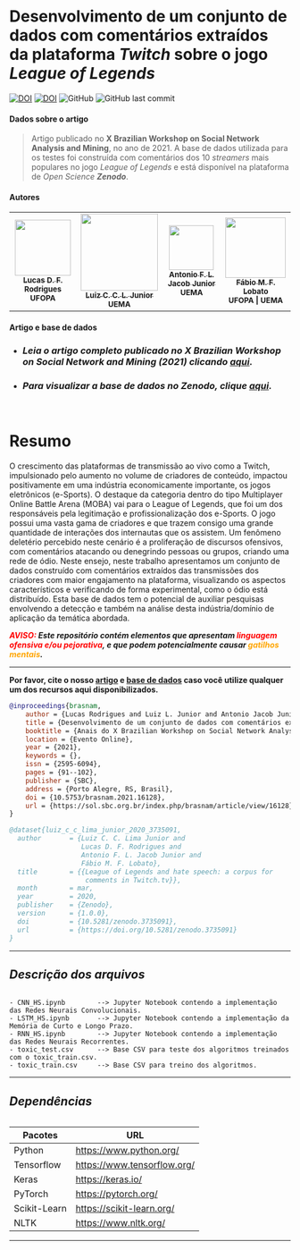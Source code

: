 # Desenvolvimento de um conjunto de dados com comentários extraídos da plataforma _Twitch_ sobre o jogo _League of Legends_

[![DOI](https://img.shields.io/badge/DOI-10.5753%2Fbrasnam.2021.16128-blue.svg)](https://doi.org/10.5753/brasnam.2021.16128)
[![DOI](https://img.shields.io/badge/Zenodo-10.5281%2Fzenodo.3735090-green.svg)](https://doi.org/10.5281/zenodo.3735090)
![GitHub](https://img.shields.io/github/license/fabiolobato/hate_speech_twitch)
![GitHub last commit](https://img.shields.io/github/last-commit/fabiolobato/hate_speech_twitch)

#### **Dados sobre o artigo**
> Artigo publicado no **X Brazilian Workshop on Social Network Analysis and Mining**, no ano de 2021. A base de dados utilizada para os testes foi construída com comentários dos 10 _streamers_ mais populares no jogo _League of Legends_ e está disponível na plataforma de _Open Science **Zenodo**_.

#### **Autores**
<table>
  <tr>
    <td align="center"><a href="http://lattes.cnpq.br/0426846510205467"><img style="width: 100px; height:auto;" src="https://bit.ly/3Ej189W" width="100px;" alt=""/><br /><sub><b>Lucas D. F. Rodrigues</b></sub></a><br /><sub><b>UFOPA</b></sub></a></td>
    <td align="center"><a href="http://lattes.cnpq.br/4856853219520680"><img style="width: 138px; height:auto;" src="http://servicosweb.cnpq.br/wspessoa/servletrecuperafoto?tipo=1&id=K8382971J4" width="100px;" alt=""/><br /><sub><b>Luiz C. C. L. Junior</b></sub></a><br /><sub><b>UEMA</b></sub></a></td>
    <td align="center"><a href="http://lattes.cnpq.br/4510520291728075"><img style="width: 80px; height:auto;" src="http://servicosweb.cnpq.br/wspessoa/servletrecuperafoto?tipo=1&id=K4125840Z1" width="100px;" alt=""/><br /><sub><b>Antonio F. L. Jacob Junior</b></sub></a><br /><sub><b>UEMA</b></sub></a></td>
    <td align="center"><a href="http://lattes.cnpq.br/8320014491229434"><img style="width: 108px; height:auto;" src="http://servicosweb.cnpq.br/wspessoa/servletrecuperafoto?tipo=1&id=K4450672H1" width="100px;" alt=""/><br /><sub><b>Fábio M. F. Lobato</b></sub></a><br /><sub><b>UFOPA | UEMA</b></sub></a></td>
  </tr>
<table>

#### **Artigo e base de dados**
- ### ***Leia o artigo completo publicado no X Brazilian Workshop on Social Network and Mining (2021) clicando <a href="https://doi.org/10.5753/brasnam.2021.16128">aqui</a>.***
- ### ***Para visualizar a base de dados no Zenodo, clique <a href="https://doi.org/10.5281/zenodo.3735090">aqui</a>.***

<br>

# Resumo

O crescimento das plataformas de transmissão ao vivo como a Twitch, impulsionado pelo aumento no volume de criadores de conteúdo, impactou positivamente em uma indústria economicamente importante, os jogos eletrônicos (e-Sports). O destaque da categoria dentro do tipo Multiplayer Online Battle Arena (MOBA) vai para o League of Legends, que foi um dos responsáveis pela legitimação e profissionalização dos e-Sports. O jogo possui uma vasta gama de criadores e que trazem consigo uma grande quantidade de interações dos internautas que os assistem. Um fenômeno deletério percebido neste cenário é a proliferação de discursos ofensivos, com comentários atacando ou denegrindo pessoas ou grupos, criando uma rede de ódio. Neste ensejo, neste trabalho apresentamos um conjunto de dados construído com comentários extraídos das transmissões dos criadores com maior engajamento na plataforma, visualizando os aspectos característicos e verificando de forma experimental, como o ódio está distribuído. Esta base de dados tem o potencial de auxiliar pesquisas envolvendo a detecção e também na análise desta indústria/domínio de aplicação da temática abordada. 

***<a style="color: red;">AVISO:</a> Este repositório contém elementos que apresentam <a style="color: red;">linguagem ofensiva e/ou pejorativa</a>, e que podem potencialmente causar <a style="color: orange;">gatilhos mentais</a>.***

---

**Por favor, cite o nosso <a href="https://doi.org/10.5753/brasnam.2021.16128">artigo</a> e <a href="https://doi.org/10.5281/zenodo.3735090">base de dados</a> caso você utilize qualquer um dos recursos aqui disponibilizados.**

~~~bibtex
@inproceedings{brasnam,
    author = {Lucas Rodrigues and Luiz L. Junior and Antonio Jacob Junior and Fábio Lobato},
    title = {Desenvolvimento de um conjunto de dados com comentários extraídos da plataforma Twitch sobre o jogo League of Legends},
    booktitle = {Anais do X Brazilian Workshop on Social Network Analysis and Mining},
    location = {Evento Online},
    year = {2021},
    keywords = {},
    issn = {2595-6094},
    pages = {91--102},
    publisher = {SBC},
    address = {Porto Alegre, RS, Brasil},
    doi = {10.5753/brasnam.2021.16128},
    url = {https://sol.sbc.org.br/index.php/brasnam/article/view/16128}
}

~~~

~~~bibtex
@dataset{luiz_c_c_lima_junior_2020_3735091,
  author       = {Luiz C. C. Lima Junior and
                  Lucas D. F. Rodrigues and
                  Antonio F. L. Jacob Junior and
                  Fábio M. F. Lobato},
  title        = {{League of Legends and hate speech: a corpus for 
                   comments in Twitch.tv}},
  month        = mar,
  year         = 2020,
  publisher    = {Zenodo},
  version      = {1.0.0},
  doi          = {10.5281/zenodo.3735091},
  url          = {https://doi.org/10.5281/zenodo.3735091}
}

~~~

------------------------------------------
***Descrição dos arquivos***
------------------------------------------
~~~

- CNN_HS.ipynb        --> Jupyter Notebook contendo a implementação das Redes Neurais Convolucionais.
- LSTM_HS.ipynb       --> Jupyter Notebook contendo a implementação da Memória de Curto e Longo Prazo.
- RNN_HS.ipynb	      --> Jupyter Notebook contendo a implementação das Redes Neurais Recorrentes.	
- toxic_test.csv      --> Base CSV para teste dos algoritmos treinados com o toxic_train.csv.
- toxic_train.csv     --> Base CSV para treino dos algoritmos.

~~~
------------------------------------------

***Dependências***
------------------------------------------

| Pacotes      | URL    |
| ------       | ------ |
| Python       | https://www.python.org/ |
| Tensorflow   | https://www.tensorflow.org/ |
| Keras        | https://keras.io/ |
| PyTorch      | https://pytorch.org/ |
| Scikit-Learn | https://scikit-learn.org/ |
| NLTK         | https://www.nltk.org/ |

------------------------------------------